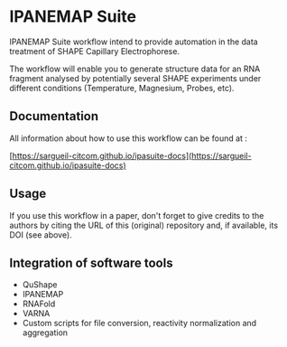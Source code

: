 # IPANEMAP Suite

IPANEMAP Suite workflow intend to provide automation in the data treatment of SHAPE Capillary Electrophorese.

The workflow will enable you to generate structure data for an RNA fragment analysed by potentially several SHAPE experiments under different conditions (Temperature, Magnesium, Probes, etc).

## Documentation

All information about how to use this workflow can be found at :

[https://sargueil-citcom.github.io/ipasuite-docs](https://sargueil-citcom.github.io/ipasuite-docs)

## Usage

If you use this workflow in a paper, don't forget to give credits to the authors by citing the URL of this (original) repository and, if available, its DOI (see above).

## Integration of software tools

- QuShape
- IPANEMAP
- RNAFold
- VARNA
- Custom scripts for file conversion, reactivity normalization and aggregation
